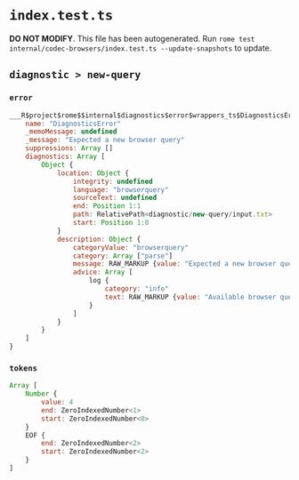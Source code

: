 # `index.test.ts`

**DO NOT MODIFY**. This file has been autogenerated. Run `rome test internal/codec-browsers/index.test.ts --update-snapshots` to update.

## `diagnostic > new-query`

### `error`

```javascript
___R$project$rome$$internal$diagnostics$error$wrappers_ts$DiagnosticsError {
	name: "DiagnosticsError"
	_memoMessage: undefined
	_message: "Expected a new browser query"
	suppressions: Array []
	diagnostics: Array [
		Object {
			location: Object {
				integrity: undefined
				language: "browserquery"
				sourceText: undefined
				end: Position 1:1
				path: RelativePath<diagnostic/new-query/input.txt>
				start: Position 1:0
			}
			description: Object {
				categoryValue: "browserquery"
				category: Array ["parse"]
				message: RAW_MARKUP {value: "Expected a new browser query"}
				advice: Array [
					log {
						category: "info"
						text: RAW_MARKUP {value: "Available browser queries can be found at <hyperlink target=\"https://github.com/rome/tools/blob/main/internal/codec-browsers/README.md#queries\"/>"}
					}
				]
			}
		}
	]
}
```

### `tokens`

```javascript
Array [
	Number {
		value: 4
		end: ZeroIndexedNumber<1>
		start: ZeroIndexedNumber<0>
	}
	EOF {
		end: ZeroIndexedNumber<2>
		start: ZeroIndexedNumber<2>
	}
]
```
